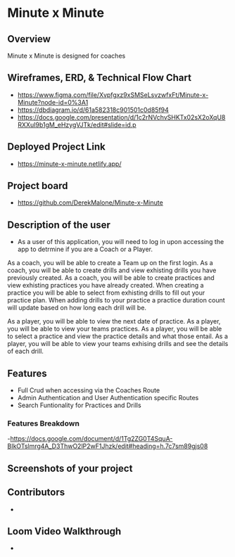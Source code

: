# Minute x Minute

## Overview
Minute x Minute is designed for coaches 

## Wireframes, ERD, & Technical Flow Chart
- https://www.figma.com/file/Xvpfgxz9xSMSeLsvzwfxFt/Minute-x-Minute?node-id=0%3A1
- https://dbdiagram.io/d/61a582318c901501c0d85f94
- https://docs.google.com/presentation/d/1c2rNVchvSHKTx02sX2oXqU8RXXuI9b1gM_eHzygVJTk/edit#slide=id.p

## Deployed Project Link
- https://minute-x-minute.netlify.app/

## Project board
- https://github.com/DerekMalone/Minute-x-Minute

## Description of the user
- As a user of this application, you will need to log in upon accessing the app to detrmine if you are a Coach or a Player. 

As a coach, you will be able to create a Team up on the first login. As a coach, you will be able to create drills and view exhisting drills you have previously created. As a coach, you will be able to create practices and view exhisting practices you have already created. When creating a practice you will be able to select from exhisting drills to fill out your practice plan. When adding drills to your practice a practice duration count will update based on how long each drill will be.

As a player, you will be able to view the next date of practice. As a player, you will be able to view your teams practices. As a player, you will be able to select a practice and view the practice details and what those entail. As a player, you will be able to view your teams exhising drills and see the details of each drill.

## Features
- Full Crud when accessing via the Coaches Route
- Admin Authentication and User Authentication specific Routes
- Search Funtionality for Practices and Drills
### Features Breakdown
-https://docs.google.com/document/d/1Tg2ZG0T4SquA-BIkOTslmrg4A_D3ThwO2lP2wF1Jhzk/edit#heading=h.7c7sm89gjs08

## Screenshots of your project

## Contributors
- 

## Loom Video Walkthrough
- 
